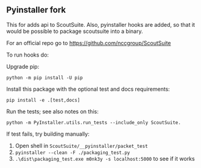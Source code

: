 ## Pyinstaller fork

This for adds api to ScoutSuite. Also, pyinstaller hooks are added,
so that it would be possible to package scoutsuite into a binary.

For an official repo go to https://github.com/nccgroup/ScoutSuite

To run hooks do:

Upgrade pip: 

`python -m pip install -U pip`

Install this package with the optional test and docs requirements:

`pip install -e .[test,docs]`

Run the tests; see also notes on this:

`python -m PyInstaller.utils.run_tests --include_only ScoutSuite.`

If test fails, try building manually: 

1. Open shell in `ScoutSuite/__pyinstaller/packet_test`
2. `pyinstaller --clean -F ./packaging_test.py`
3. `.\dist\packaging_test.exe m0nk3y -s localhost:5000` to see if it works
